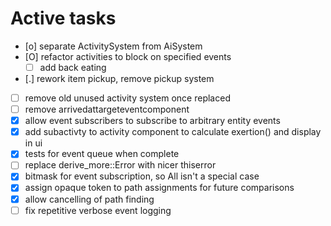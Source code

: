 # Active tasks

* [o] separate ActivitySystem from AiSystem
* [O] refactor activities to block on specified events
	* [ ] add back eating
* [.] rework item pickup, remove pickup system
* [ ] remove old unused activity system once replaced
* [ ] remove arrivedattargeteventcomponent
* [X] allow event subscribers to subscribe to arbitrary entity events
* [X] add subactivty to activity component to calculate exertion() and display in ui
* [X] tests for event queue when complete
* [ ] replace derive_more::Error with nicer thiserror
* [X] bitmask for event subscription, so All isn't a special case
* [X] assign opaque token to path assignments for future comparisons
* [X] allow cancelling of path finding
* [ ] fix repetitive verbose event logging
